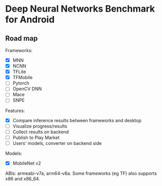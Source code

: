 # Deep Neural Networks Benchmark for Android

## Road map

Frameworks:	

- [x] MNN
- [x] NCNN
- [x] TFLite
- [x] TFMobile
- [ ] Pytorch
- [ ] OpenCV DNN
- [ ] Mace
- [ ] SNPE

Features:

- [x] Compare inference results between frameworks and desktop
- [ ] Visualize progress/results
- [ ] Collect results on backend
- [ ] Publish to Play Market
- [ ] Users' models, converter on backend side

Models:

- [x] MobileNet v2



ABIs: armeabi-v7a, arm64-v8a. Some frameworks (eg TF) also supports x86 and x86_64.